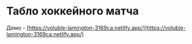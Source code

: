 # Табло хоккейного матча

Демо - [https://voluble-lamington-3169ca.netlify.app/](https://voluble-lamington-3169ca.netlify.app/)
